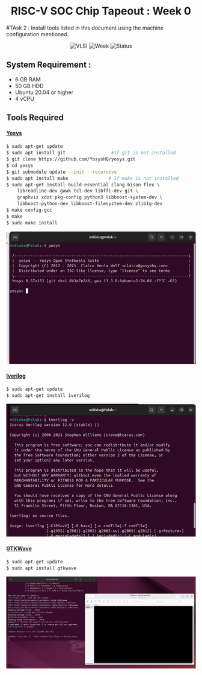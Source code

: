 <div align="center">

# RISC-V SOC Chip Tapeout : Week 0

</div>

#TAsk 2 : Install tools listed in this document using the machine configuration mentioned.
<div align="center">

![VLSI](https://img.shields.io/badge/VLSI-System%20Design-blue?style=for-the-badge&logo=chip)
![Week](https://img.shields.io/badge/Week-0-orange?style=for-the-badge)
![Status](https://img.shields.io/badge/Status-Complete-success?style=for-the-badge)

</div>

## System Requirement :
- 6 GB RAM
- 50 GB HDD
- Ubuntu 20.04 or higher
- 4 vCPU

##

## Tools Required 
#### <ins>**Yosys**</ins>
```bash
$ sudo apt-get update
$ sudo apt install git                 #If git is not installed
$ git clone https://github.com/YosysHQ/yosys.git
$ cd yosys
$ git submodule update --init --recursive
$ sudo apt install make               # If make is not installed
$ sudo apt-get install build-essential clang bison flex \
    libreadline-dev gawk tcl-dev libffi-dev git \
    graphviz xdot pkg-config python3 libboost-system-dev \
    libboost-python-dev libboost-filesystem-dev zlib1g-dev
$ make config-gcc
$ make 
$ sudo make install
```
![Alt Text](Palak_ysoys.png)

#### <ins>**Iverilog**</ins>
```bash
$ sudo apt-get update
$ sudo apt-get install iverilog
```
![Alt Text](palak_iverilog.png)


#### <ins>**GTKWave**</ins>
```bash
$ sudo apt-get update
$ sudo apt install gtkwave
```
![Alt Text](gtkwave.png)

